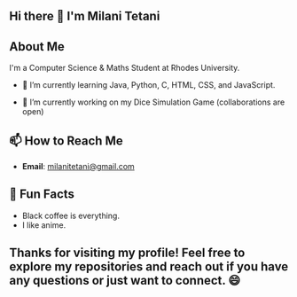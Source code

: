## Hi there 👋 I'm Milani Tetani

## About Me
I'm a Computer Science & Maths Student at Rhodes University.

- 🌱 I’m currently learning Java, Python, C, HTML, CSS, and JavaScript.
  
- 🔭 I’m currently working on my Dice Simulation Game (collaborations are open)
  
## 📫 How to Reach Me
- **Email**: [milanitetani@gmail.com](mailto:milanitetani@gmail.com)

## 🌟 Fun Facts
- Black coffee is everything.
- I like anime.
  
## Thanks for visiting my profile! Feel free to explore my repositories and reach out if you have any questions or just want to connect. 😄

<!--
**MilaniTetani/MilaniTetani** is a ✨ _special_ ✨ repository because its `README.md` (this file) appears on your GitHub profile.

Here are some ideas to get you started:

- 🔭 I’m currently working on ...
- 🌱 I’m currently learning ...
- 👯 I’m looking to collaborate on ...
- 🤔 I’m looking for help with ...
- 💬 Ask me about ...
- 📫 How to reach me: ...
- 😄 Pronouns: ...
- ⚡ Fun fact: ...
-->
